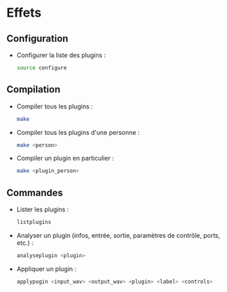 # Effets

## Configuration

- Configurer la liste des plugins :

    ```sh
    source configure
    ```

## Compilation

- Compiler tous les plugins :

    ```sh
    make
    ```

- Compiler tous les plugins d'une personne :

    ```sh
    make <person>
    ```

- Compiler un plugin en particulier :

    ```sh
    make <plugin_person>
    ```

## Commandes

- Lister les plugins :

    ```sh
    listplugins
    ```

- Analyser un plugin (infos, entrée, sortie, paramètres de contrôle, ports, etc.) :

    ```sh
    analyseplugin <plugin>
    ```

- Appliquer un plugin :

    ```sh
    applypugin <input_wav> <output_wav> <plugin> <label> <controls>
    ```
